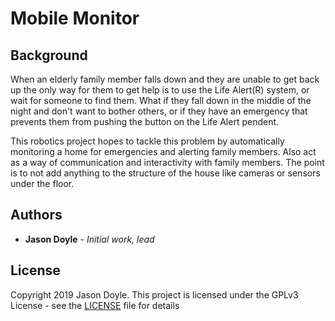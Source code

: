 # Mobile Monitor
## Background
When an elderly family member falls down and they are unable to get back up the only way for them to get help is to use the Life Alert(R) system, or wait for someone to find them. What if they fall down in the middle of the night and don't want to bother others, or if they have an emergency that prevents them from pushing the button on the Life Alert pendent.

This robotics project hopes to tackle this problem by automatically monitoring a home for emergencies and alerting family members. Also act as a way of communication and interactivity with family members. The point is to not add anything to the structure of the house like cameras or sensors under the floor.

## Authors

* **Jason Doyle** - *Initial work, lead*


## License

Copyright 2019 Jason Doyle.
This project is licensed under the GPLv3 License - see the [LICENSE](LICENSE) file for details
